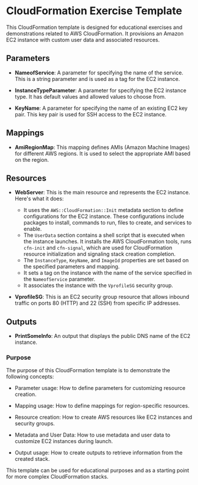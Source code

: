 # CloudFormation Exercise Template

This CloudFormation template is designed for educational exercises and demonstrations related to AWS CloudFormation. It provisions an Amazon EC2 instance with custom user data and associated resources.

## Parameters

- **NameofService**: A parameter for specifying the name of the service. This is a string parameter and is used as a tag for the EC2 instance.

- **InstanceTypeParameter**: A parameter for specifying the EC2 instance type. It has default values and allowed values to choose from.

- **KeyName**: A parameter for specifying the name of an existing EC2 key pair. This key pair is used for SSH access to the EC2 instance.

## Mappings

- **AmiRegionMap**: This mapping defines AMIs (Amazon Machine Images) for different AWS regions. It is used to select the appropriate AMI based on the region.

## Resources

- **WebServer**: This is the main resource and represents the EC2 instance. Here's what it does:
  - It uses the `AWS::CloudFormation::Init` metadata section to define configurations for the EC2 instance. These configurations include packages to install, commands to run, files to create, and services to enable.
  - The `UserData` section contains a shell script that is executed when the instance launches. It installs the AWS CloudFormation tools, runs `cfn-init` and `cfn-signal`, which are used for CloudFormation resource initialization and signaling stack creation completion.
  - The `InstanceType`, `KeyName`, and `ImageId` properties are set based on the specified parameters and mapping.
  - It sets a tag on the instance with the name of the service specified in the `NameofService` parameter.
  - It associates the instance with the `VprofileSG` security group.

- **VprofileSG**: This is an EC2 security group resource that allows inbound traffic on ports 80 (HTTP) and 22 (SSH) from specific IP addresses.

## Outputs

- **PrintSomeInfo**: An output that displays the public DNS name of the EC2 instance.

### Purpose

The purpose of this CloudFormation template is to demonstrate the following concepts:

- Parameter usage: How to define parameters for customizing resource creation.

- Mapping usage: How to define mappings for region-specific resources.

- Resource creation: How to create AWS resources like EC2 instances and security groups.

- Metadata and User Data: How to use metadata and user data to customize EC2 instances during launch.

- Output usage: How to create outputs to retrieve information from the created stack.

This template can be used for educational purposes and as a starting point for more complex CloudFormation stacks.
